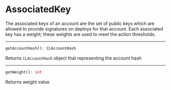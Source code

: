 # AssociatedKey

The associated keys of an account are the set of public keys which are allowed to provide signatures on deploys for that account. Each associated key has a weight; these weights are used to meet the action thresholds. 

---
```php
getAccountHash(): CLAccountHash
```
Returns `CLAccountHash` object that representing the account hash

---
```php
getWeight(): int
```
Returns weight value
